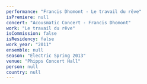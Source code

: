 ```yaml
---
performance: "Francis Dhomont - Le travail du rêve"
isPremiere: null
concert: "Acousmatic Concert - Francis Dhomont"
work: "Le travail du rêve"
isCommission: false
isResidency: false
work_year: "2011"
ensemble: null
season: "Electric Spring 2013"
venue: "Phipps Concert Hall"
person: null
country: null
---
```


